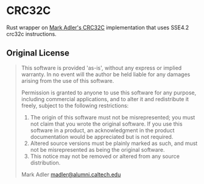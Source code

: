 # CRC32C

Rust wrapper on [Mark Adler's CRC32C](https://stackoverflow.com/questions/17645167/implementing-sse-4-2s-crc32c-in-software)
implementation that uses SSE4.2 crc32c instructions.

## Original License

> This software is provided 'as-is', without any express or implied
> warranty.  In no event will the author be held liable for any damages
> arising from the use of this software.
>
> Permission is granted to anyone to use this software for any purpose,
> including commercial applications, and to alter it and redistribute it
> freely, subject to the following restrictions:
>
> 1. The origin of this software must not be misrepresented; you must not
>    claim that you wrote the original software. If you use this software
>    in a product, an acknowledgment in the product documentation would be
>    appreciated but is not required.
> 2. Altered source versions must be plainly marked as such, and must not be
>    misrepresented as being the original software.
> 3. This notice may not be removed or altered from any source distribution.
>
> Mark Adler
> madler@alumni.caltech.edu
